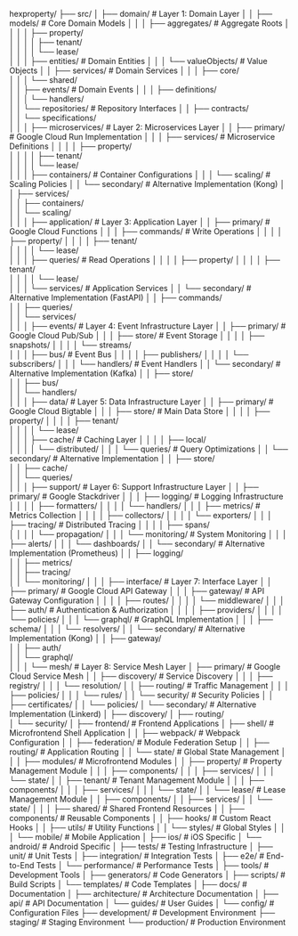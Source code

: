 hexproperty/
├── src/
│   ├── domain/                     # Layer 1: Domain Layer
│   │   ├── models/                # Core Domain Models
│   │   │   ├── aggregates/       # Aggregate Roots
│   │   │   │   ├── property/    
│   │   │   │   ├── tenant/      
│   │   │   │   └── lease/       
│   │   │   ├── entities/        # Domain Entities
│   │   │   └── valueObjects/    # Value Objects
│   │   ├── services/             # Domain Services
│   │   │   ├── core/           
│   │   │   └── shared/         
│   │   ├── events/               # Domain Events
│   │   │   ├── definitions/     
│   │   │   └── handlers/       
│   │   └── repositories/         # Repository Interfaces
│   │       ├── contracts/       
│   │       └── specifications/  
│   │
│   ├── microservices/            # Layer 2: Microservices Layer
│   │   ├── primary/             # Google Cloud Run Implementation
│   │   │   ├── services/       # Microservice Definitions
│   │   │   │   ├── property/  
│   │   │   │   ├── tenant/    
│   │   │   │   └── lease/     
│   │   │   ├── containers/     # Container Configurations
│   │   │   └── scaling/        # Scaling Policies
│   │   └── secondary/          # Alternative Implementation (Kong)
│   │       ├── services/      
│   │       ├── containers/    
│   │       └── scaling/       
│   │
│   ├── application/             # Layer 3: Application Layer
│   │   ├── primary/            # Google Cloud Functions
│   │   │   ├── commands/      # Write Operations
│   │   │   │   ├── property/ 
│   │   │   │   ├── tenant/   
│   │   │   │   └── lease/    
│   │   │   ├── queries/       # Read Operations
│   │   │   │   ├── property/ 
│   │   │   │   ├── tenant/   
│   │   │   │   └── lease/    
│   │   │   └── services/      # Application Services
│   │   └── secondary/         # Alternative Implementation (FastAPI)
│   │       ├── commands/     
│   │       ├── queries/      
│   │       └── services/     
│   │
│   ├── events/                 # Layer 4: Event Infrastructure Layer
│   │   ├── primary/           # Google Cloud Pub/Sub
│   │   │   ├── store/        # Event Storage
│   │   │   │   ├── snapshots/
│   │   │   │   └── streams/  
│   │   │   ├── bus/          # Event Bus
│   │   │   │   ├── publishers/
│   │   │   │   └── subscribers/
│   │   │   └── handlers/     # Event Handlers
│   │   └── secondary/        # Alternative Implementation (Kafka)
│   │       ├── store/       
│   │       ├── bus/         
│   │       └── handlers/    
│   │
│   ├── data/                  # Layer 5: Data Infrastructure Layer
│   │   ├── primary/          # Google Cloud Bigtable
│   │   │   ├── store/       # Main Data Store
│   │   │   │   ├── property/
│   │   │   │   ├── tenant/  
│   │   │   │   └── lease/   
│   │   │   ├── cache/       # Caching Layer
│   │   │   │   ├── local/  
│   │   │   │   └── distributed/
│   │   │   └── queries/     # Query Optimizations
│   │   └── secondary/       # Alternative Implementation
│   │       ├── store/      
│   │       ├── cache/      
│   │       └── queries/    
│   │
│   ├── support/              # Layer 6: Support Infrastructure Layer
│   │   ├── primary/         # Google Stackdriver
│   │   │   ├── logging/    # Logging Infrastructure
│   │   │   │   ├── formatters/
│   │   │   │   └── handlers/ 
│   │   │   ├── metrics/    # Metrics Collection
│   │   │   │   ├── collectors/
│   │   │   │   └── exporters/
│   │   │   ├── tracing/    # Distributed Tracing
│   │   │   │   ├── spans/  
│   │   │   │   └── propagation/
│   │   │   └── monitoring/ # System Monitoring
│   │   │       ├── alerts/ 
│   │   │       └── dashboards/
│   │   └── secondary/      # Alternative Implementation (Prometheus)
│   │       ├── logging/   
│   │       ├── metrics/   
│   │       ├── tracing/   
│   │       └── monitoring/
│   │
│   ├── interface/           # Layer 7: Interface Layer
│   │   ├── primary/        # Google Cloud API Gateway
│   │   │   ├── gateway/   # API Gateway Configuration
│   │   │   │   ├── routes/
│   │   │   │   └── middleware/
│   │   │   ├── auth/      # Authentication & Authorization
│   │   │   │   ├── providers/
│   │   │   │   └── policies/
│   │   │   └── graphql/   # GraphQL Implementation
│   │   │       ├── schema/
│   │   │       └── resolvers/
│   │   └── secondary/     # Alternative Implementation (Kong)
│   │       ├── gateway/  
│   │       ├── auth/     
│   │       └── graphql/  
│   │
│   └── mesh/              # Layer 8: Service Mesh Layer
│       ├── primary/       # Google Cloud Service Mesh
│       │   ├── discovery/ # Service Discovery
│       │   │   ├── registry/
│       │   │   └── resolution/
│       │   ├── routing/   # Traffic Management
│       │   │   ├── policies/
│       │   │   └── rules/
│       │   └── security/  # Security Policies
│       │       ├── certificates/
│       │       └── policies/
│       └── secondary/     # Alternative Implementation (Linkerd)
│           ├── discovery/
│           ├── routing/  
│           └── security/ 
│
├── frontend/              # Frontend Applications
│   ├── shell/            # Microfrontend Shell Application
│   │   ├── webpack/      # Webpack Configuration
│   │   ├── federation/   # Module Federation Setup
│   │   ├── routing/      # Application Routing
│   │   └── state/        # Global State Management
│   │
│   ├── modules/          # Microfrontend Modules
│   │   ├── property/     # Property Management Module
│   │   │   ├── components/
│   │   │   ├── services/
│   │   │   └── state/
│   │   ├── tenant/       # Tenant Management Module
│   │   │   ├── components/
│   │   │   ├── services/
│   │   │   └── state/
│   │   └── lease/        # Lease Management Module
│   │       ├── components/
│   │       ├── services/
│   │       └── state/
│   │
│   ├── shared/           # Shared Frontend Resources
│   │   ├── components/   # Reusable Components
│   │   ├── hooks/        # Custom React Hooks
│   │   ├── utils/        # Utility Functions
│   │   └── styles/       # Global Styles
│   │
│   └── mobile/          # Mobile Application
│       ├── ios/         # iOS Specific
│       └── android/     # Android Specific
│
├── tests/               # Testing Infrastructure
│   ├── unit/           # Unit Tests
│   ├── integration/    # Integration Tests
│   ├── e2e/           # End-to-End Tests
│   └── performance/   # Performance Tests
│
├── tools/              # Development Tools
│   ├── generators/    # Code Generators
│   ├── scripts/       # Build Scripts
│   └── templates/     # Code Templates
│
├── docs/              # Documentation
│   ├── architecture/  # Architecture Documentation
│   ├── api/          # API Documentation
│   └── guides/       # User Guides
│
└── config/           # Configuration Files
    ├── development/  # Development Environment
    ├── staging/     # Staging Environment
    └── production/  # Production Environment
